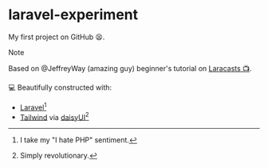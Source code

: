 # laravel-experiment

My first project on GitHub 😫. <br>
    
> [!NOTE]
> Based on @JeffreyWay (amazing guy) beginner's tutorial on [Laracasts 📺](https://laracasts.com/series/30-days-to-learn-laravel-11).

💻 Beautifully constructed with:

- [Laravel](https://github.com/laravel/laravel)[^1]
- [Tailwind](https://github.com/tailwindlabs/tailwindcss) via [daisyUI](https://github.com/saadeghi/daisyui)[^2]

[^1]: I take my "I hate PHP" sentiment.
[^2]: Simply revolutionary.